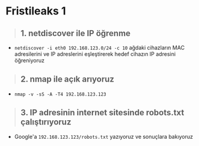 # Fristileaks 1
> ## 1. netdiscover ile IP öğrenme
- ```netdiscover -i eth0 192.168.123.0/24 -c 10``` ağdaki cihazların MAC adresilerini ve IP adreslerini eşleştirerek hedef cihazın IP adresini öğreniyoruz
> ## 2. nmap ile açık arıyoruz
- ```nmap -v -sS -A -T4 192.168.123.123``` 
> ## 3. IP adresinin internet sitesinde robots.txt çalıştırıyoruz
- Google'a ```192.168.123.123/robots.txt``` yazıyoruz ve sonuçlara bakıyoruz
[]()
